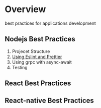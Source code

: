 # Overview
best practices for applications development

## Nodejs Best Practices
1. Projecet Structure
1. [Using Eslint and Prettier](../blob/master/nodejs/Linter.md)
1. Using grpc with async-await
1. Testing


## React Best Practices


## React-native Best Practices

